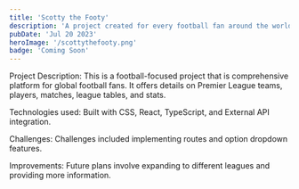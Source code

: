 ```yaml
---
title: 'Scotty the Footy'
description: 'A project created for every football fan around the world. It shows the details of Premier League teams, players, matches, league tables, and stats.'
pubDate: 'Jul 20 2023'
heroImage: '/scottythefooty.png'
badge: 'Coming Soon'
---
```


Project Description:
This is a football-focused project that is comprehensive platform for global football fans. It offers details on Premier League teams, players, matches, league tables, and stats.

Technologies used:
Built with CSS, React, TypeScript, and External API integration.

Challenges:
Challenges included implementing routes and option dropdown features.

Improvements:
Future plans involve expanding to different leagues and providing more information.
